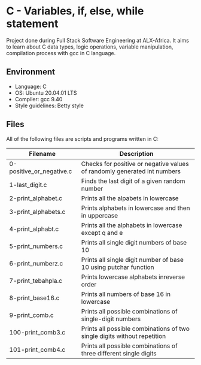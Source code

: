 # C - Variables, if, else, while statement
Project done during Full Stack Software Engineering at ALX-Africa. It aims to learn about C data types, logic operations, variable manipulation, compilation process with gcc in C language.

## Environment

* Language: C
* OS: Ubuntu 20.04.01 LTS
* Compiler: gcc 9.40
* Style guidelines: Betty style

## Files
All of the following files are scripts and programs written in C:

Filename | Description
--- | ---
0-positive_or_negative.c | Checks for positive or negative values of randomly generated int numbers
1-last_digit.c | Finds the last digit of a given random number
2-print_alphabet.c | Prints all the alpabets in lowercase
3-print_alphabets.c | Prints alphabets in lowercase and then in uppercase
4-print_alphabt.c | Prints all the alphabets in lowercase except q and e
5-print_numbers.c | Prints all single digit numbers of base 10
6-print_numberz.c | Prints all single digit number of base 10 using putchar function
7-print_tebahpla.c | Prints lowercase alphabets inreverse order
8-print_base16.c | Prints all numbers of base 16 in lowercase
9-print_comb.c | Prints all possible combinations of single-digit numbers
100-print_comb3.c | Prints all possible combinations of two single digits without repetition
101-print_comb4.c | Prints all possible combinations of three different single digits

